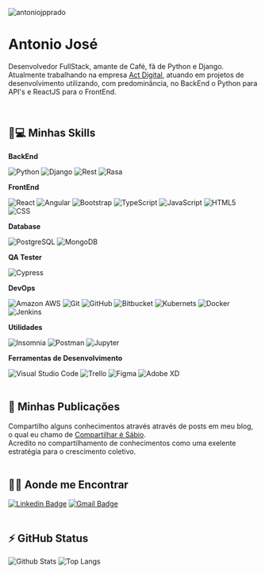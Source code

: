<p align="left"><img src="https://komarev.com/ghpvc/?username=antoniojpprado" alt="antoniojpprado" /></p>

# Antonio José
<p>
  Desenvolvedor FullStack, amante de Café, fã de Python e Django. Atualmente trabalhando na empresa <a href="https://actdigital.com/pt/">Act Digital</a>, atuando em projetos de desenvolvimento utilizando, com predominância, no BackEnd o Python para API's e ReactJS para o FrontEnd.
</p>
</br>

## 🚀💻 Minhas Skills

**BackEnd**
  
  ![Python](https://img.shields.io/badge/-Python-black?style=flat-square&logo=Python)
  ![Django](https://img.shields.io/badge/-Django-092E20?style=flat-square&logo=Django)
  ![Rest](https://img.shields.io/badge/DJANGO-REST-ff1709?style=flat&logo=django&logoColor=white&color=ff1709&labelColor=gray)
  ![Rasa](https://img.shields.io/badge/-Rasa-560BAD?style=flat-square&logo=https://rasa.com/static/60e441f8eadef13bea0cc790c8cf188b/rasa-logo.svg)

**FrontEnd**

  ![React](https://img.shields.io/badge/-React-black?style=flat-square&logo=react)
  ![Angular](https://img.shields.io/badge/-Angular-a6120d?style=flat-square&logo=angular)
  ![Bootstrap](https://img.shields.io/badge/-Bootstrap-563D7C?style=flat-square&logo=bootstrap)
  ![TypeScript](https://img.shields.io/badge/-TypeScript-007ACC?style=flat-square&logo=typescript)
  ![JavaScript](https://img.shields.io/badge/-JavaScript-black?style=flat-square&logo=javascript)
  ![HTML5](https://img.shields.io/badge/-HTML5-E34F26?style=flat-square&logo=html5&logoColor=white)
  ![CSS](https://img.shields.io/badge/-CSS-333333?style=flat&logo=CSS3&logoColor=1572B6)
  
**Database**
  
  ![PostgreSQL](https://img.shields.io/badge/-PostgreSQL-336791?style=flat-square&logo=postgresql)
  ![MongoDB](https://img.shields.io/badge/MongoDB-4EA94B?style=flat&logo=mongodb&logoColor=white)

**QA Tester**
  
  ![Cypress](https://img.shields.io/badge/-Cypress-336791?style=flat-square&logo=cypress)
  
**DevOps**

  ![Amazon AWS](https://img.shields.io/badge/Amazon%20AWS-232F3E?style=flat-square&logo=amazon-aws)
  ![Git](https://img.shields.io/badge/-Git-333333?style=flat&logo=git)
  ![GitHub](https://img.shields.io/badge/-GitHub-333333?style=flat&logo=github)
  ![Bitbucket](https://img.shields.io/badge/-Bitbucket-333333?style=flat&logo=bitbucket)
  ![Kubernets](https://img.shields.io/badge/kubernetes-326ce5.svg?&style=flat&logo=kubernetes&logoColor=white)
  ![Docker](https://img.shields.io/badge/-Docker-333333?style=flat&logo=docker)
  ![Jenkins](https://img.shields.io/badge/-Jenkins-red?style=flat-square&logo=jenkins)

**Utilidades**

  ![Insomnia](https://img.shields.io/badge/-Insomnia-333333?style=flat&logo=insomnia)
  ![Postman](https://img.shields.io/badge/-Postman-333333?style=flat&logo=postman)
  ![Jupyter](https://img.shields.io/badge/-Jupyter-white?style=flat-square&logo=jupyter)

**Ferramentas de Desenvolvimento**

  ![Visual Studio Code](https://img.shields.io/badge/-Visual%20Studio%20Code-333333?style=flat&logo=visual-studio-code&logoColor=007ACC)
  ![Trello](https://img.shields.io/badge/-Trello-333333?style=flat&logo=trello&logoColor=007ACC)
  ![Figma](https://img.shields.io/badge/-Figma-333333?style=flat&logo=figma&logoColor=007ACC)
  ![Adobe XD](https://img.shields.io/badge/-Adobe%20XD-333333?style=flat&logo=adobe-xd&logoColor=007ACC)
  </br></br>
  
## 🌱 Minhas Publicações

  Compartilho alguns conhecimentos através através de posts em meu blog, o qual eu chamo de [Compartilhar é Sábio](http://www.sharingiswise.com/).
  <br>
  Acredito no compartilhamento de conhecimentos como uma exelente estratégia para o crescimento coletivo.
  <br><br>

## 🤝🏻 Aonde me Encontrar

  [![Linkedin Badge](https://img.shields.io/badge/-antonio-blue?style=flat-square&logo=Linkedin&logoColor=white&link=https://www.linkedin.com/in/antoniojpprado/)](https://www.linkedin.com/in/antoniojpprado/)
  [![Gmail Badge](https://img.shields.io/badge/-antoniojpprado@gmail.com-c14438?style=flat-square&logo=Gmail&logoColor=white&link=mailto:antoniojpprado@gmail.com)](mailto:antoniojpprado@gmail.com)
  </br></br>
  
## ⚡ GitHub Status

![Github Stats](https://github-readme-stats.vercel.app/api?username=antoniojpprado&show_icons=true&count_private=true&show_icons=true&include_all_commits=true)
![Top Langs](https://github-readme-stats.vercel.app/api/top-langs/?username=antoniojpprado&hide=TeX&layout=compact)
